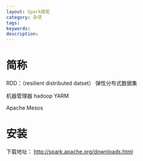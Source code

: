 ```yaml
---
layout: Spark随笔
category: 杂项
tags:
keywords:
description:
---
```



# 简称

RDD：（resilient distributed datset） 弹性分布式数据集


机器管理器
hadoop YARM

Apache Mesos

# 安装
下载地址： http://spark.apache.org/downloads.html
